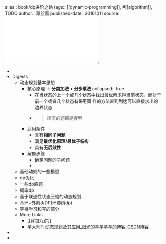 alias:: book/dp进阶之路
tags:: [[dynamic-programming]], #[[algorithm]], TODO
author:: 邓丝雨
published-date:: 20161011
source:: ![dp进阶之路](../assets/algo/dp/dp进阶之路.pdf);

-
- Digests
  - 动态规划基本思想
    - 核心原理 -> **分类加法 + 分步乘法**
      collapsed:: true
      - 在当状态的上一个或几个状态中找出最优解求得当前状态，而对于前一个或者几个状态有采用同 样的方法直到到达可以直接求出的边界状态
      - > 所有的题都是搜索
    - 适用条件
      - 具有**相同子问题**
      - 满足**最优化原理/最优子结构**
      - 具有**无后效性**
    - 解题步骤
      - 确定问题的子问题
      -
  - 基础动规的一些模型
  - dp优化
  - 一些dp趣题
  - 概率dp
  - 基于联通性状态压缩的动态规划
  - 基环+外向树DP(环套树dp)
  - 等待学习和写的部分
  - More Links
    - [[背包九讲]]
    - 羊大师?: [动态规划及其应用_阳光的羊羊羊羊的博客-CSDN博客](https://blog.csdn.net/yjyxw/article/details/103747283)
-
-